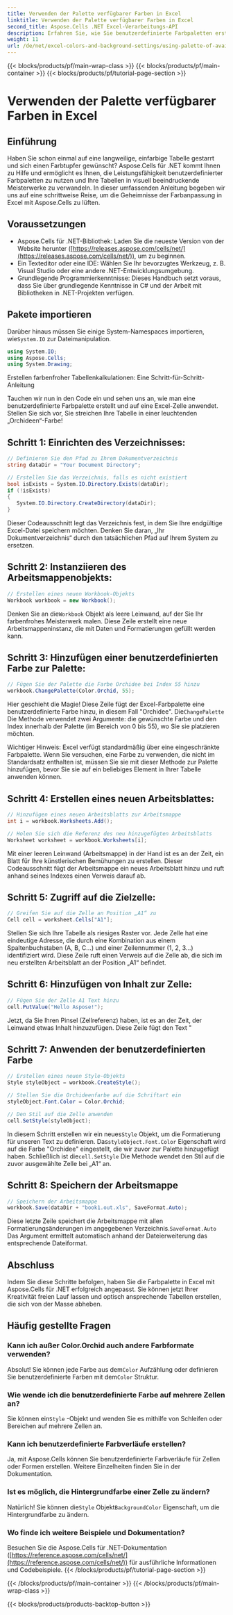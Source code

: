 ```yaml
---
title: Verwenden der Palette verfügbarer Farben in Excel
linktitle: Verwenden der Palette verfügbarer Farben in Excel
second_title: Aspose.Cells .NET Excel-Verarbeitungs-API
description: Erfahren Sie, wie Sie benutzerdefinierte Farbpaletten erstellen und diese mit Aspose.Cells für .NET auf Ihre Excel-Tabellen anwenden. Verbessern Sie die visuelle Attraktivität Ihrer Daten mit lebendigen Farben und Formatierungsoptionen.
weight: 11
url: /de/net/excel-colors-and-background-settings/using-palette-of-available-colors/
---
```


{{< blocks/products/pf/main-wrap-class >}}
{{< blocks/products/pf/main-container >}}
{{< blocks/products/pf/tutorial-page-section >}}

# Verwenden der Palette verfügbarer Farben in Excel

## Einführung
Haben Sie schon einmal auf eine langweilige, einfarbige Tabelle gestarrt und sich einen Farbtupfer gewünscht? Aspose.Cells für .NET kommt Ihnen zu Hilfe und ermöglicht es Ihnen, die Leistungsfähigkeit benutzerdefinierter Farbpaletten zu nutzen und Ihre Tabellen in visuell beeindruckende Meisterwerke zu verwandeln. In dieser umfassenden Anleitung begeben wir uns auf eine schrittweise Reise, um die Geheimnisse der Farbanpassung in Excel mit Aspose.Cells zu lüften. 

## Voraussetzungen

- Aspose.Cells für .NET-Bibliothek: Laden Sie die neueste Version von der Website herunter ([https://releases.aspose.com/cells/net/](https://releases.aspose.com/cells/net/)), um zu beginnen. 
- Ein Texteditor oder eine IDE: Wählen Sie Ihr bevorzugtes Werkzeug, z. B. Visual Studio oder eine andere .NET-Entwicklungsumgebung. 
- Grundlegende Programmierkenntnisse: Dieses Handbuch setzt voraus, dass Sie über grundlegende Kenntnisse in C# und der Arbeit mit Bibliotheken in .NET-Projekten verfügen.

## Pakete importieren

 Darüber hinaus müssen Sie einige System-Namespaces importieren, wie`System.IO` zur Dateimanipulation. 

```csharp
using System.IO;
using Aspose.Cells;
using System.Drawing;
```

Erstellen farbenfroher Tabellenkalkulationen: Eine Schritt-für-Schritt-Anleitung

Tauchen wir nun in den Code ein und sehen uns an, wie man eine benutzerdefinierte Farbpalette erstellt und auf eine Excel-Zelle anwendet. Stellen Sie sich vor, Sie streichen Ihre Tabelle in einer leuchtenden „Orchideen“-Farbe!

## Schritt 1: Einrichten des Verzeichnisses:

```csharp
// Definieren Sie den Pfad zu Ihrem Dokumentverzeichnis
string dataDir = "Your Document Directory";

// Erstellen Sie das Verzeichnis, falls es nicht existiert
bool isExists = System.IO.Directory.Exists(dataDir);
if (!isExists)
{
   System.IO.Directory.CreateDirectory(dataDir);
}
```

Dieser Codeausschnitt legt das Verzeichnis fest, in dem Sie Ihre endgültige Excel-Datei speichern möchten. Denken Sie daran, „Ihr Dokumentverzeichnis“ durch den tatsächlichen Pfad auf Ihrem System zu ersetzen.

## Schritt 2: Instanziieren des Arbeitsmappenobjekts:

```csharp
// Erstellen eines neuen Workbook-Objekts
Workbook workbook = new Workbook();
```

 Denken Sie an die`Workbook` Objekt als leere Leinwand, auf der Sie Ihr farbenfrohes Meisterwerk malen. Diese Zeile erstellt eine neue Arbeitsmappeninstanz, die mit Daten und Formatierungen gefüllt werden kann.

## Schritt 3: Hinzufügen einer benutzerdefinierten Farbe zur Palette:

```csharp
// Fügen Sie der Palette die Farbe Orchidee bei Index 55 hinzu
workbook.ChangePalette(Color.Orchid, 55);
```

Hier geschieht die Magie! Diese Zeile fügt der Excel-Farbpalette eine benutzerdefinierte Farbe hinzu, in diesem Fall "Orchidee". Die`ChangePalette` Die Methode verwendet zwei Argumente: die gewünschte Farbe und den Index innerhalb der Palette (im Bereich von 0 bis 55), wo Sie sie platzieren möchten. 

Wichtiger Hinweis: Excel verfügt standardmäßig über eine eingeschränkte Farbpalette. Wenn Sie versuchen, eine Farbe zu verwenden, die nicht im Standardsatz enthalten ist, müssen Sie sie mit dieser Methode zur Palette hinzufügen, bevor Sie sie auf ein beliebiges Element in Ihrer Tabelle anwenden können.

## Schritt 4: Erstellen eines neuen Arbeitsblattes:

```csharp
// Hinzufügen eines neuen Arbeitsblatts zur Arbeitsmappe
int i = workbook.Worksheets.Add();

// Holen Sie sich die Referenz des neu hinzugefügten Arbeitsblatts
Worksheet worksheet = workbook.Worksheets[i];
```

Mit einer leeren Leinwand (Arbeitsmappe) in der Hand ist es an der Zeit, ein Blatt für Ihre künstlerischen Bemühungen zu erstellen. Dieser Codeausschnitt fügt der Arbeitsmappe ein neues Arbeitsblatt hinzu und ruft anhand seines Indexes einen Verweis darauf ab.

## Schritt 5: Zugriff auf die Zielzelle:

```csharp
// Greifen Sie auf die Zelle an Position „A1“ zu
Cell cell = worksheet.Cells["A1"];
```

Stellen Sie sich Ihre Tabelle als riesiges Raster vor. Jede Zelle hat eine eindeutige Adresse, die durch eine Kombination aus einem Spaltenbuchstaben (A, B, C...) und einer Zeilennummer (1, 2, 3...) identifiziert wird. Diese Zeile ruft einen Verweis auf die Zelle ab, die sich im neu erstellten Arbeitsblatt an der Position „A1“ befindet.

## Schritt 6: Hinzufügen von Inhalt zur Zelle:

```csharp
// Fügen Sie der Zelle A1 Text hinzu
cell.PutValue("Hello Aspose!");
```

Jetzt, da Sie Ihren Pinsel (Zellreferenz) haben, ist es an der Zeit, der Leinwand etwas Inhalt hinzuzufügen. Diese Zeile fügt den Text "

## Schritt 7: Anwenden der benutzerdefinierten Farbe

```csharp
// Erstellen eines neuen Style-Objekts
Style styleObject = workbook.CreateStyle();

// Stellen Sie die Orchideenfarbe auf die Schriftart ein
styleObject.Font.Color = Color.Orchid;

// Den Stil auf die Zelle anwenden
cell.SetStyle(styleObject);
```

 In diesem Schritt erstellen wir ein neues`Style` Objekt, um die Formatierung für unseren Text zu definieren. Das`styleObject.Font.Color` Eigenschaft wird auf die Farbe "Orchidee" eingestellt, die wir zuvor zur Palette hinzugefügt haben. Schließlich ist die`cell.SetStyle` Die Methode wendet den Stil auf die zuvor ausgewählte Zelle bei „A1“ an.

## Schritt 8: Speichern der Arbeitsmappe

```csharp
// Speichern der Arbeitsmappe
workbook.Save(dataDir + "book1.out.xls", SaveFormat.Auto);
```

Diese letzte Zeile speichert die Arbeitsmappe mit allen Formatierungsänderungen im angegebenen Verzeichnis.`SaveFormat.Auto` Das Argument ermittelt automatisch anhand der Dateierweiterung das entsprechende Dateiformat.

## Abschluss

Indem Sie diese Schritte befolgen, haben Sie die Farbpalette in Excel mit Aspose.Cells für .NET erfolgreich angepasst. Sie können jetzt Ihrer Kreativität freien Lauf lassen und optisch ansprechende Tabellen erstellen, die sich von der Masse abheben. 

## Häufig gestellte Fragen

### Kann ich außer Color.Orchid auch andere Farbformate verwenden?
 Absolut! Sie können jede Farbe aus dem`Color` Aufzählung oder definieren Sie benutzerdefinierte Farben mit dem`Color` Struktur.

### Wie wende ich die benutzerdefinierte Farbe auf mehrere Zellen an?
 Sie können ein`Style` -Objekt und wenden Sie es mithilfe von Schleifen oder Bereichen auf mehrere Zellen an.

### Kann ich benutzerdefinierte Farbverläufe erstellen?
Ja, mit Aspose.Cells können Sie benutzerdefinierte Farbverläufe für Zellen oder Formen erstellen. Weitere Einzelheiten finden Sie in der Dokumentation.

### Ist es möglich, die Hintergrundfarbe einer Zelle zu ändern?
Natürlich! Sie können die`Style` Objekt`BackgroundColor` Eigenschaft, um die Hintergrundfarbe zu ändern.

### Wo finde ich weitere Beispiele und Dokumentation?
Besuchen Sie die Aspose.Cells für .NET-Dokumentation ([https://reference.aspose.com/cells/net/](https://reference.aspose.com/cells/net/)) für ausführliche Informationen und Codebeispiele.
{{< /blocks/products/pf/tutorial-page-section >}}

{{< /blocks/products/pf/main-container >}}
{{< /blocks/products/pf/main-wrap-class >}}

{{< blocks/products/products-backtop-button >}}
